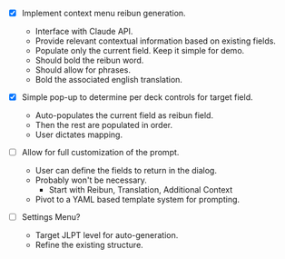 - [x] Implement context menu reibun generation.
  - Interface with Claude API.
  - Provide relevant contextual information based on existing fields.
  - Populate only the current field. Keep it simple for demo.
  - Should bold the reibun word.
  - Should allow for phrases.
  - Bold the associated english translation.

- [x] Simple pop-up to determine per deck controls for target field.
  - Auto-populates the current field as reibun field.
  - Then the rest are populated in order.
  - User dictates mapping.

- [ ] Allow for full customization of the prompt.
  - User can define the fields to return in the dialog.
  - Probably won't be necessary.
    - Start with Reibun, Translation, Additional Context
  - Pivot to a YAML based template system for prompting.

- [ ] Settings Menu?
  - Target JLPT level for auto-generation.
  - Refine the existing structure.